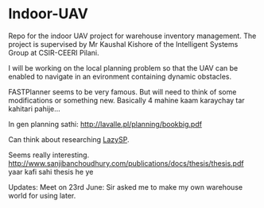 # Indoor-UAV
Repo for the indoor UAV project for warehouse inventory management. The project is supervised by Mr Kaushal Kishore of the Intelligent Systems Group at CSIR-CEERI Pilani.

I will be working on the local planning problem so that the UAV can be enabled to navigate in an evironment containing dynamic obstacles.

FASTPlanner seems to be very famous. But will need to think of some modifications or something new. Basically 4 mahine kaam karaychay tar kahitari pahije...

In gen planning sathi: http://lavalle.pl/planning/bookbig.pdf

Can think about researching [LazySP](https://www.youtube.com/watch?v=adrVlZegiR0).

Seems really interesting. http://www.sanjibanchoudhury.com/publications/docs/thesis/thesis.pdf yaar kafi sahi thesis he ye

Updates:
Meet on 23rd June: Sir asked me to make my own warehouse world for using later.
